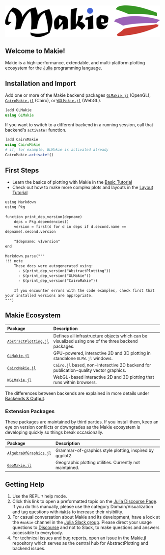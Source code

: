 ![Makie](assets/logo.png)

## Welcome to Makie!

Makie is a high-performance, extendable, and multi-platform plotting ecosystem for the [Julia](https://julialang.org/) programming language.

## Installation and Import

Add one or more of the Makie backend packages [`GLMakie.jl`](https://github.com/JuliaPlots/GLMakie.jl) (OpenGL), [`CairoMakie.jl`](https://github.com/JuliaPlots/CairoMakie.jl) (Cairo), or [`WGLMakie.jl`](https://github.com/JuliaPlots/WGLMakie.jl) (WebGL).


```julia
]add GLMakie
using GLMakie
```

If you want to switch to a different backend in a running session, call that backend's `activate!` function.

```julia
]add CairoMakie
using CairoMakie
# if, for example, GLMakie is activated already
CairoMakie.activate!()
```

## First Steps

- Learn the basics of plotting with Makie in the [Basic Tutorial](@ref)
- Check out how to make more complex plots and layouts in the [Layout Tutorial](@ref)

```@eval
using Markdown
using Pkg

function print_dep_version(depname)
    deps = Pkg.dependencies()
    version = first(d for d in deps if d.second.name == depname).second.version

    "$depname: v$version"
end

Markdown.parse("""
!!! note
    These docs were autogenerated using:
      - $(print_dep_version("AbstractPlotting"))
      - $(print_dep_version("GLMakie"))
      - $(print_dep_version("CairoMakie"))
    
    If you encounter errors with the code examples, check first that your installed versions are appropriate.
""")
```

## Makie Ecosystem

| Package | Description |
| :-- | :-- |
| [`AbstractPlotting.jl`](https://github.com/JuliaPlots/AbstractPlotting.jl) | Defines all infrastructure objects which can be visualized using one of the three backend packages. |
| [`GLMakie.jl`](https://github.com/JuliaPlots/GLMakie.jl) | GPU-powered, interactive 2D and 3D plotting in standalone `GLFW.jl` windows. |
| [`CairoMakie.jl`](https://github.com/JuliaPlots/CairoMakie.jl) | `Cairo.jl` based, non-interactive 2D backend for publication-quality vector graphics. |
| [`WGLMakie.jl`](https://github.com/JuliaPlots/WGLMakie.jl) | WebGL-based interactive 2D and 3D plotting that runs within browsers. |

The differences between backends are explained in more details under [Backends & Output](@ref).


### Extension Packages

These packages are maintained by third parties. If you install them, keep an eye on version conflicts or downgrades as the Makie ecosystem is developing quickly so things break occasionally.

| Package | Description |
| :-- | :-- |
| [`AlgebraOfGraphics.jl`](https://github.com/JuliaPlots/AlgebraOfGraphics.jl/) | Grammar-of-graphics style plotting, inspired by ggplot2. |
| [`GeoMakie.jl`](https://github.com/JuliaPlots/GeoMakie.jl) | Geographic plotting utilities. Currently not maintained. |


## Getting Help

1) Use the REPL `?` help mode.
1) Click this link to open a preformatted topic on the [Julia Discourse Page](https://discourse.julialang.org/new-topic?title=Makie%20-%20Your%20question%20here&category=domain/viz&tags=Makie&body=You%20can%20write%20your%20question%20in%20this%20space.%0A%0ABefore%20asking%2C%20please%20take%20a%20minute%20to%20make%20sure%20that%20you%20have%20installed%20the%20latest%20available%20versions%20and%20have%20looked%20at%20%5Bthe%20most%20recent%20documentation%5D(http%3A%2Fmakie.juliaplots.org%2Fstable%2F)%20%3Ainnocent%3A). If you do this manually, please use the category Domain/Visualization and tag questions with `Makie` to increase their visibility.
1) For casual conversation about Makie and its development, have a look at the `#makie` channel in the [Julia Slack group](https://julialang.org/slack/). Please direct your usage questions to [Discourse](https://discourse.julialang.org/new-topic?title=Makie%20-%20Your%20question%20here&category=domain/viz&tags=Makie&body=You%20can%20write%20your%20question%20in%20this%20space.%0A%0ABefore%20asking%2C%20please%20take%20a%20minute%20to%20make%20sure%20that%20you%20have%20installed%20the%20latest%20available%20versions%20and%20have%20looked%20at%20%5Bthe%20most%20recent%20documentation%5D(http%3A%2Fmakie.juliaplots.org%2Fstable%2F)%20%3Ainnocent%3A) and not to Slack, to make questions and answers accessible to everybody.
1) For technical issues and bug reports, open an issue in the [Makie.jl](https://github.com/JuliaPlots/Makie.jl) repository which serves as the central hub for AbstractPlotting and backend issues.
